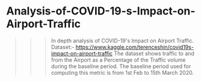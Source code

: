 # Analysis-of-COVID-19-s-Impact-on-Airport-Traffic
>>> In depth analysis of COVID-19's Impact on Airport Traffic.
>>> Dataset:- https://www.kaggle.com/terenceshin/covid19s-impact-on-airport-traffic
>>> The dataset shows traffic to and from the Airport as a Percentage of the Traffic volume during the baseline period. The baseline period used for computing this metric is from 1st Feb to 15th March 2020. 

